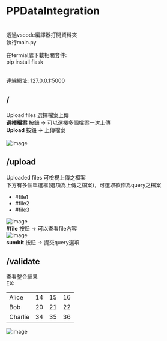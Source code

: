 # PPDataIntegration


 <br />
透過vscode編譯器打開資料夾 <br />
執行main.py   <br />

在termial處下載相關套件:   <br />
pip install flask   <br />


 <br />
連線網址: 127.0.0.1:5000


## /
Upload files 選擇檔案上傳  <br />
**選擇檔案** 按鈕 → 可以選擇多個檔案一次上傳  <br />
**Upload**  按鈕 → 上傳檔案  <br />  
![image](https://user-images.githubusercontent.com/55148438/164232516-e12224c1-20ad-442c-b5f4-007200b4ad67.png)


## /upload
Uploaded files 可檢視上傳之檔案 <br />
下方有多個單選框(選項為上傳之檔案)，可選取欲作為query之檔案  <br />
-   #file1
-   #file2
-   #file3

![image](https://user-images.githubusercontent.com/55148438/164232802-9fb197c7-7bd2-4ee3-9422-f5647d4cb03c.png)
<br />
**#file**  按鈕 → 可以查看file內容  <br />
![image](https://user-images.githubusercontent.com/55148438/164390595-86fa2d8e-da4c-4cf5-955e-49c0eb6f149f.png)
<br />
**sumbit** 按鈕 → 提交query選項  <br />


## /validate
查看整合結果  <br />
EX:
<table>
    <tr>
        <td>Alice</td>
        <td>14</td>
        <td>15</td>
        <td>16</td>
    </tr>
    <tr>
        <td>Bob</td>
        <td>20</td>
        <td>21</td>
        <td>22</td>
    </tr>
    <tr>
        <td>Charlie</td>
        <td>34</td>
        <td>35</td>
        <td>36</td>
    </tr>
</table>

![image](https://user-images.githubusercontent.com/55148438/164233338-05b55960-a5b3-42d5-b57d-362c334df2e1.png)
